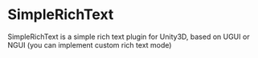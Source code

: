 # SimpleRichText
SimpleRichText is a simple rich text plugin for Unity3D, based on UGUI or NGUI (you can implement custom rich text mode)
